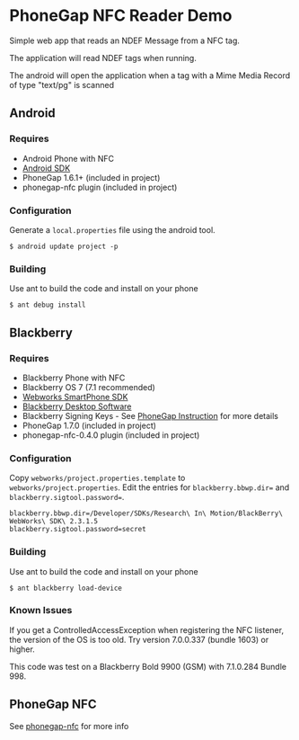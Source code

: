 # PhoneGap NFC Reader Demo

Simple web app that reads an NDEF Message from a NFC tag. 

The application will read NDEF tags when running.

The android will open the application when a tag with a Mime Media Record of type "text/pg" is scanned

## Android

### Requires 

* Android Phone with NFC
* [Android SDK](http://developer.android.com/sdk/index.html)
* PhoneGap 1.6.1+ (included in project)
* phonegap-nfc plugin (included in project)

### Configuration

Generate a `local.properties` file using the android tool.

	$ android update project -p

### Building

Use ant to build the code and install on your phone

	$ ant debug install

## Blackberry

### Requires 

* Blackberry Phone with NFC 
* Blackberry OS 7 (7.1 recommended)
* [Webworks SmartPhone SDK](https://bdsc.webapps.blackberry.com/html5/download/sdk)
* [Blackberry Desktop Software](http://us.blackberry.com/apps-software/desktop/)
* Blackberry Signing Keys - See [PhoneGap Instruction](http://docs.phonegap.com/en/1.7.0/guide_getting-started_blackberry_index.md.html#Getting%20Started%20with%20Blackberry_5b_deploy_to_device_windows_and_mac) for more details
* PhoneGap 1.7.0 (included in project)
* phonegap-nfc-0.4.0 plugin (included in project)

### Configuration

Copy `webworks/project.properties.template` to `webworks/project.properties`.  Edit the entries for `blackberry.bbwp.dir=` and `blackberry.sigtool.password=`. 

	blackberry.bbwp.dir=/Developer/SDKs/Research\ In\ Motion/BlackBerry\ WebWorks\ SDK\ 2.3.1.5
	blackberry.sigtool.password=secret

### Building

Use ant to build the code and install on your phone

	$ ant blackberry load-device
	
### Known Issues

If you get a ControlledAccessException when registering the NFC listener, the version of the OS is too old.  Try version 7.0.0.337 (bundle 1603) or higher.

This code was test on a Blackberry Bold 9900 (GSM) with 7.1.0.284 Bundle 998.

## PhoneGap NFC

See [phonegap-nfc](https://github.com/chariotsolutions/phonegap-nfc) for more info


